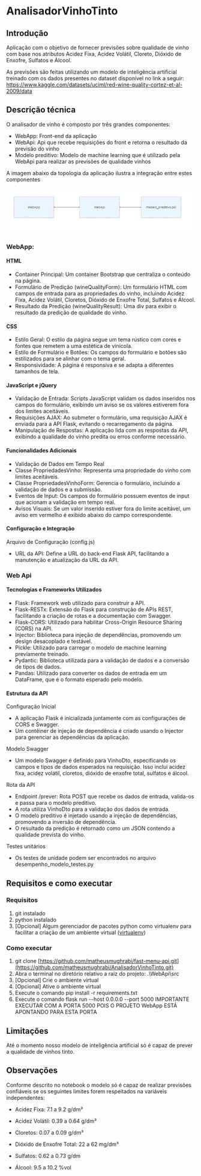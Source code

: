 # AnalisadorVinhoTinto

## Introdução
Aplicação com o objetivo de fornecer previsões sobre qualidade de vinho com base nos atributos Acidez Fixa, Acidez Volátil, Cloreto, Dióxido de Enxofre, Sulfatos e Álcool.

As previsões são feitas utilizando um modelo de inteligência artificial treinado com os dados presentes no dataset disponível no link a seguir: https://www.kaggle.com/datasets/uciml/red-wine-quality-cortez-et-al-2009/data

## Descrição técnica<a name = "descricao_tecnica"></a>
O analisador de vinho é composto por três grandes componentes:
- WebApp: Front-end da aplicação
- WebApi: Api que recebe requisições do front e retorna o resultado da previsão do vinho
- Modelo preditivo: Modelo de machine learning que é utilizado pela WebApi para realizar as previsões de qualidade vinhos
  
A imagem abaixo da topologia da aplicação ilustra a integração entre estes componentes

![Topologia da aplicação](./imagens/topologia_aplicacao.png)

### WebApp:
#### HTML
- Container Principal: Um container Bootstrap que centraliza o conteúdo na página.
- Formulário de Predição (wineQualityForm): Um formulário HTML com campos de entrada para as propriedades do vinho, incluindo Acidez Fixa, Acidez Volátil, Cloretos, Dióxido de Enxofre Total, Sulfatos e Álcool.
- Resultado da Predição (wineQualityResult): Uma div para exibir o resultado da predição de qualidade do vinho.

#### CSS
- Estilo Geral: O estilo da página segue um tema rústico com cores e fontes que remetem a uma estética de vinícola.
- Estilo de Formulário e Botões: Os campos do formulário e botões são estilizados para se alinhar com o tema geral.
- Responsividade: A página é responsiva e se adapta a diferentes tamanhos de tela.

#### JavaScript e jQuery
- Validação de Entrada: Scripts JavaScript validam os dados inseridos nos campos do formulário, exibindo um aviso se os valores estiverem fora dos limites aceitáveis.
- Requisições AJAX: Ao submeter o formulário, uma requisição AJAX é enviada para a API Flask, evitando o recarregamento da página.
- Manipulação de Respostas: A aplicação lida com as respostas da API, exibindo a qualidade do vinho predita ou erros conforme necessário.

#### Funcionalidades Adicionais
- Validação de Dados em Tempo Real
- Classe PropriedadesVinho: Representa uma propriedade do vinho com limites aceitáveis.
- Classe PropriedadesVinhoForm: Gerencia o formulário, incluindo a validação de dados e a submissão.
- Eventos de Input: Os campos do formulário possuem eventos de input que acionam a validação em tempo real.
- Avisos Visuais: Se um valor inserido estiver fora do limite aceitável, um aviso em vermelho é exibido abaixo do campo correspondente.

#### Configuração e Integração
Arquivo de Configuração (config.js)
- URL da API: Define a URL do back-end Flask API, facilitando a manutenção e atualização da URL da API.

### Web Api
#### Tecnologias e Frameworks Utilizados
- Flask: Framework web utilizado para construir a API.
- Flask-RESTx: Extensão do Flask para construção de APIs REST, facilitando a criação de rotas e a documentação com Swagger.
- Flask-CORS: Utilizado para habilitar Cross-Origin Resource Sharing (CORS) na API.
- Injector: Biblioteca para injeção de dependências, promovendo um design desacoplado e testável.
- Pickle: Utilizado para carregar o modelo de machine learning previamente treinado.
- Pydantic: Biblioteca utilizada para a validação de dados e a conversão de tipos de dados.
- Pandas: Utilizado para converter os dados de entrada em um DataFrame, que é o formato esperado pelo modelo.

#### Estrutura da API
Configuração Inicial
- A aplicação Flask é inicializada juntamente com as configurações de CORS e Swagger.
- Um contêiner de injeção de dependência é criado usando o Injector para gerenciar as dependências da aplicação.

Modelo Swagger
- Um modelo Swagger é definido para VinhoDto, especificando os campos e tipos de dados esperados na requisição. Isso inclui acidez fixa, acidez volátil, cloretos, dióxido de enxofre total, sulfatos e álcool.

Rota da API
- Endpoint /prever: Rota POST que recebe os dados de entrada, valida-os e passa para o modelo preditivo.
- A rota utiliza VinhoDto para a validação dos dados de entrada.
- O modelo preditivo é injetado usando a injeção de dependências, promovendo a inversão de dependência.
- O resultado da predição é retornado como um JSON contendo a qualidade prevista do vinho.

Testes unitários
- Os testes de unidade podem ser encontrados no arquivo desempenho_modelo_testes.py

## Requisitos e como executar<a name = "requisitos"></a>
### Requisitos
1. git instalado
2. python instalado
3. [Opcional] Algum gerenciador de pacotes python como virtualenv para facilitar a criação de um ambiente virtual ([virtualenv](https://virtualenv.pypa.io/en/latest/installation.html))

### Como executar
1. git clone [https://github.com/matheusmughrabi/fast-menu-api.git](https://github.com/matheusmughrabi/AnalisadorVinhoTinto.git)
2. Abra o terminal no diretório relativo a raiz do projeto: .\WebApi\src
3. [Opcional] Crie o ambiente virtual
4. [Opcional] Ative o ambiente virtual
5. Execute o comando pip install -r requirements.txt
6. Execute o comando flask run --host 0.0.0.0 --port 5000 IMPORTANTE EXECUTAR COM A PORTA 5000 POIS O PROJETO WebApp ESTÁ APONTANDO PARA ESTA PORTA

## Limitações<a name = "limitacoes"></a>
Até o momento nosso modelo de inteligência artificial só é capaz de prever a qualidade de vinhos tinto.

## Observações <a name = "observacoes"></a>
Conforme descrito no notebook o modelo só é capaz de realizar previsões confiáveis se os seguintes limites forem respeitados na variáveis independentes:
- Acidez Fixa: 7.1 a 9.2 g/dm³

- Acidez Volátil: 0.39 a 0.64 g/dm³

- Cloretos: 0.07 a 0.09 g/dm³

- Dióxido de Enxofre Total: 22 a 62 mg/dm³

- Sulfatos: 0.62 a 0.73 g/dm

- Álcool: 9.5 a 10.2 %vol

